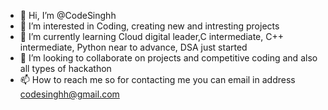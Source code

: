 - 👋 Hi, I’m @CodeSinghh
- 👀 I’m interested in Coding, creating new and intresting projects
- 🌱 I’m currently learning Cloud digital leader,C intermediate, C++ intermediate, Python near to advance, DSA just started
- 💞️ I’m looking to collaborate on projects and competitive coding and also all types of hackathon
- 📫 How to reach me so for contacting me you can email in address codesinghh@gmail.com
<!---
CodeSinghh/CodeSinghh is a ✨ special ✨ repository because its `README.md` (this file) appears on your GitHub profile.
You can click the Preview link to take a look at your changes.
--->
